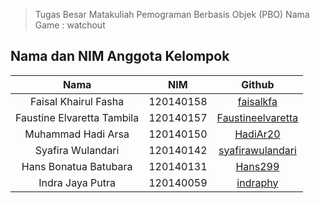 > Tugas Besar Matakuliah Pemograman Berbasis Objek (PBO)
> Nama Game : watchout

## Nama dan NIM Anggota Kelompok
| Nama | NIM | Github |
| :---: | :---: | :---: |
| Faisal Khairul Fasha       | 120140158 | [faisalkfa](https://github.com/faisalkfa)                 |
| Faustine Elvaretta Tambila | 120140157 | [Faustineelvaretta](https://github.com/Faustineelvaretta) |
| Muhammad Hadi Arsa         | 120140150 | [HadiAr20](https://github.com/HadiAr20)                   |
| Syafira Wulandari          | 120140142 | [syafirawulandari](https://github.com/syafirawulandari)   |
| Hans Bonatua Batubara      | 120140131 | [Hans299](https://github.com/Hans299)                     |
| Indra Jaya Putra           | 120140059 | [indraphy](https://github.com/indraphy)                   |
